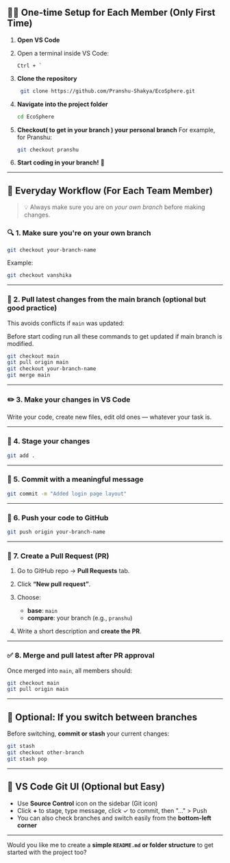
## 🧑‍💻 One-time Setup for Each Member (Only First Time)

1. **Open VS Code**

2. Open a terminal inside VS Code:

   ```
   Ctrl + `
   ```

3. **Clone the repository**

   ```bash
    git clone https://github.com/Pranshu-Shakya/EcoSphere.git
   ```


4. **Navigate into the project folder**

   ```bash
   cd EcoSphere
   ```

5. **Checkout( to get in your branch ) your personal branch**
   For example, for Pranshu:

   ```bash
   git checkout pranshu
   ```

6. **Start coding in your branch!** 🎯

---

## 🔁 Everyday Workflow (For Each Team Member)

> 💡 Always make sure you are on *your own branch* before making changes.

### 🔍 1. Make sure you're on your own branch

```bash
git checkout your-branch-name
```

Example:

```bash
git checkout vanshika
```

---

### 🧠 2. Pull latest changes from the main branch (optional but good practice)

This avoids conflicts if `main` was updated:

Before start coding run all these commands to get updated if main branch is modified.

```bash
git checkout main
git pull origin main
git checkout your-branch-name
git merge main
```

---

### ✏️ 3. Make your changes in VS Code

Write your code, create new files, edit old ones — whatever your task is.

---

### 💾 4. Stage your changes

```bash
git add .
```

---

### 📝 5. Commit with a meaningful message

```bash
git commit -m "Added login page layout"
```

---

### 🚀 6. Push your code to GitHub

```bash
git push origin your-branch-name
```

---

### 🔀 7. Create a Pull Request (PR)

1. Go to GitHub repo → **Pull Requests** tab.
2. Click **“New pull request”**.
3. Choose:

   * **base**: `main`
   * **compare**: your branch (e.g., `pranshu`)
4. Write a short description and **create the PR**.

---

### ✅ 8. Merge and pull latest after PR approval

Once merged into `main`, all members should:

```bash
git checkout main
git pull origin main
```

---

## 🔄 Optional: If you switch between branches

Before switching, **commit or stash** your current changes:

```bash
git stash
git checkout other-branch
git stash pop
```

---

## 🧰 VS Code Git UI (Optional but Easy)

* Use **Source Control** icon on the sidebar (Git icon)
* Click **+** to stage, type message, click ✓ to commit, then "..." > Push
* You can also check branches and switch easily from the **bottom-left corner**

---

Would you like me to create a **simple `README.md` or folder structure** to get started with the project too?
